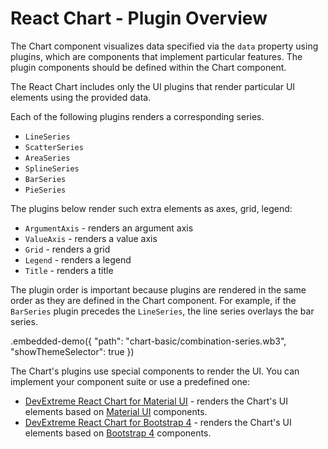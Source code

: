 # React Chart - Plugin Overview

The Chart component visualizes data specified via the `data` property using plugins, which are components that implement particular features. The plugin components should be defined within the Chart component.

The React Chart includes only the UI plugins that render particular UI elements using the provided data.

Each of the following plugins renders a corresponding series.

- `LineSeries`
- `ScatterSeries`
- `AreaSeries`
- `SplineSeries`
- `BarSeries`
- `PieSeries`

The plugins below render such extra elements as axes, grid, legend:

- `ArgumentAxis` - renders an argument axis
- `ValueAxis` - renders a value axis
- `Grid` - renders a grid
- `Legend` - renders a legend
- `Title` - renders a title


The plugin order is important because plugins are rendered in the same order as they are defined in the Chart component. For example, if the `BarSeries` plugin precedes the `LineSeries`, the line series overlays the bar series.

.embedded-demo({ "path": "chart-basic/combination-series.wb3", "showThemeSelector": true })

The Chart's plugins use special components to render the UI. You can implement your component suite or use a predefined one:

- [DevExtreme React Chart for Material UI](https://github.com/DevExpress/devextreme-reactive/tree/master/packages/dx-react-chart-material-ui) - renders the Chart's UI elements based on [Material UI](http://www.material-ui.com) components.
- [DevExtreme React Chart for Bootstrap 4](https://github.com/DevExpress/devextreme-reactive/tree/master/packages/dx-react-chart-bootstrap4) - renders the Chart's UI elements based on [Bootstrap 4](http://getbootstrap.com/) components.
